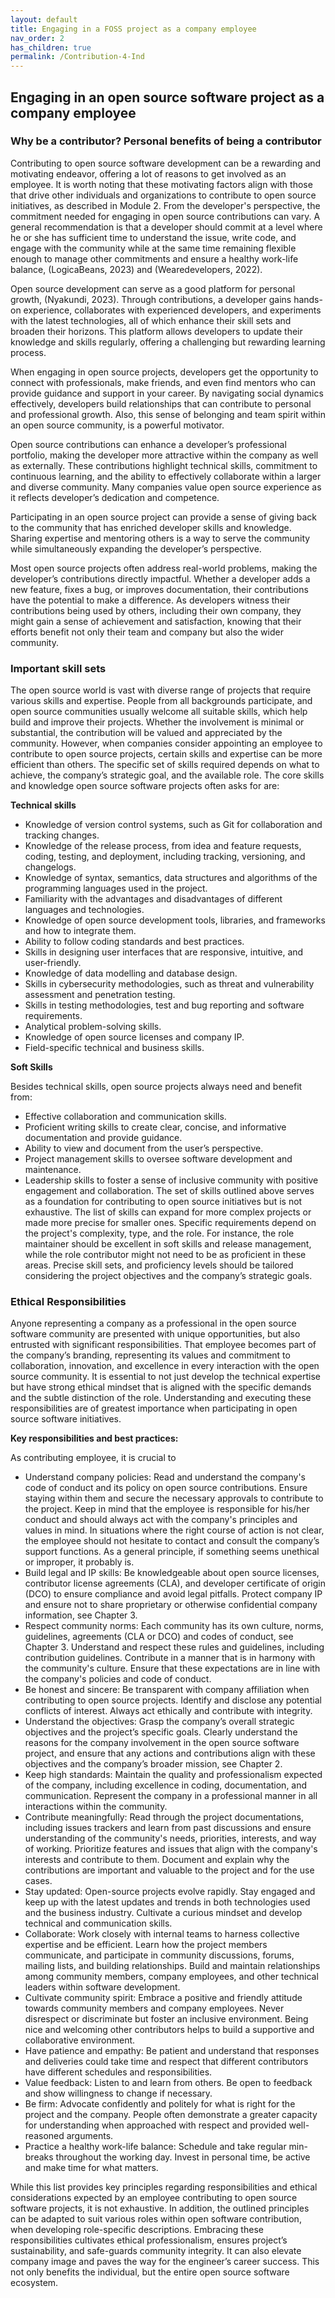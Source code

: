```yaml
---
layout: default
title: Engaging in a FOSS project as a company employee
nav_order: 2
has_children: true
permalink: /Contribution-4-Ind
---
```


## Engaging in an open source software project as a company employee

### Why be a contributor? Personal benefits of being a contributor
Contributing to open source software development can be a rewarding and motivating endeavor, offering a lot of reasons to get involved as an employee. It is worth noting that these motivating factors align with those that drive other individuals and organizations to contribute to open source initiatives, as described in Module 2.
From the developer's perspective, the commitment needed for engaging in open source contributions can vary. A general recommendation is that a developer should commit at a level where he or she has sufficient time to understand the issue, write code, and engage with the community while at the same time remaining flexible enough to manage other commitments and ensure a healthy work-life balance, (LogicaBeans, 2023) and (Wearedevelopers, 2022).

Open source development can serve as a good platform for personal growth, (Nyakundi, 2023). Through contributions, a developer gains hands-on experience, collaborates with experienced developers, and experiments with the latest technologies, all of which enhance their skill sets and broaden their horizons. This platform allows developers to update their knowledge and skills regularly, offering a challenging but rewarding learning process. 

When engaging in open source projects, developers get the opportunity to connect with professionals, make friends, and even find mentors who can provide guidance and support in your career. By navigating social dynamics effectively, developers build relationships that can contribute to personal and professional growth. Also, this sense of belonging and team spirit within an open source community, is a powerful motivator.

Open source contributions can enhance a developer’s professional portfolio, making the developer more attractive within the company as well as externally. These contributions highlight technical skills, commitment to continuous learning, and the ability to effectively collaborate within a larger and diverse community. Many companies value open source experience as it reflects developer’s dedication and competence. 

Participating in an open source project can provide a sense of giving back to the community that has enriched developer skills and knowledge. Sharing expertise and mentoring others is a way to serve the community while simultaneously expanding the developer’s perspective.

Most open source projects often address real-world problems, making the developer’s contributions directly impactful. Whether a developer adds a new feature, fixes a bug, or improves documentation, their contributions have the potential to make a difference. As developers witness their contributions being used by others, including their own company, they might gain a sense of achievement and satisfaction, knowing that their efforts benefit not only their team and company but also the wider community.

### Important skill sets
The open source world is vast with diverse range of projects that require various skills and expertise. People from all backgrounds participate, and open source communities usually welcome all suitable skills, which help build and improve their projects. Whether the involvement is minimal or substantial, the contribution will be valued and appreciated by the community. However, when companies consider appointing an employee to contribute to open source projects, certain skills and expertise can be more efficient than others. The specific set of skills required depends on what to achieve, the company’s strategic goal, and the available role.
The core skills and knowledge open source software projects often asks for are:

**Technical skills** 

-	Knowledge of version control systems, such as Git for collaboration and tracking changes.
-	Knowledge of the release process, from idea and feature requests, coding, testing, and deployment, including tracking, versioning, and changelogs. 
-	Knowledge of syntax, semantics, data structures and algorithms of the programming languages used in the project.
-	Familiarity with the advantages and disadvantages of different languages and technologies.
-	Knowledge of open source development tools, libraries, and frameworks and how to integrate them.
-	Ability to follow coding standards and best practices. 
-	Skills in designing user interfaces that are responsive, intuitive, and user-friendly.
-	Knowledge of data modelling and database design.
-	Skills in cybersecurity methodologies, such as threat and vulnerability assessment and penetration testing.
-	Skills in testing methodologies, test and bug reporting and software requirements.
-	Analytical problem-solving skills.
-	Knowledge of open source licenses and company IP.
-	Field-specific technical and business skills.

**Soft Skills**

Besides technical skills, open source projects always need and benefit from:
-	Effective collaboration and communication skills.
-	Proficient writing skills to create clear, concise, and informative documentation and provide guidance. 
-	Ability to view and document from the user’s perspective.
-	Project management skills to oversee software development and maintenance.
-	Leadership skills to foster a sense of inclusive community with positive engagement and collaboration.
The set of skills outlined above serves as a foundation for contributing to open source initiatives but is not exhaustive. The list of skills can expand for more complex projects or made more precise for smaller ones. Specific requirements depend on the project's complexity, type, and the role. For instance, the role maintainer should be excellent in soft skills and release management, while the role contributor might not need to be as proficient in these areas. Precise skill sets, and proficiency levels should be tailored considering the project objectives and the company’s strategic goals.

### Ethical Responsibilities
Anyone representing a company as a professional in the open source software community are presented with unique opportunities, but also entrusted with significant responsibilities. That employee becomes part of the company’s branding, representing its values and commitment to collaboration, innovation, and excellence in every interaction with the open source community. It is essential to not just develop the technical expertise but have strong ethical mindset that is aligned with the specific demands and the subtle distinction of the role. Understanding and executing these responsibilities are of greatest importance when participating in open source software initiatives.

**Key responsibilities and best practices:**

As contributing employee, it is crucial to
-	Understand company policies: Read and understand the company's code of conduct and its policy on open source contributions. Ensure staying within them and secure the necessary approvals to contribute to the project. Keep in mind that the employee is responsible for his/her conduct and should always act with the company's principles and values in mind. In situations where the right course of action is not clear, the employee should not hesitate to contact and consult the company’s support functions. As a general principle, if something seems unethical or improper, it probably is. 
-	Build legal and IP skills: Be knowledgeable about open source licenses, contributor license agreements (CLA), and developer certificate of origin (DCO) to ensure compliance and avoid legal pitfalls. Protect company IP and ensure not to share proprietary or otherwise confidential company information, see Chapter 3.
-	Respect community norms: Each community has its own culture, norms, guidelines, agreements (CLA or DCO) and codes of conduct, see Chapter 3. Understand and respect these rules and guidelines, including contribution guidelines. Contribute in a manner that is in harmony with the community's culture. Ensure that these expectations are in line with the company's policies and code of conduct. 
-	Be honest and sincere: Be transparent with company affiliation when contributing to open source projects. Identify and disclose any potential conflicts of interest. Always act ethically and contribute with integrity.
-	Understand the objectives: Grasp the company’s overall strategic objectives and the project’s specific goals. Clearly understand the reasons for the company involvement in the open source software project, and ensure that any actions and contributions align with these objectives and the company’s broader mission, see Chapter 2.
-	Keep high standards: Maintain the quality and professionalism expected of the company, including excellence in coding, documentation, and communication. Represent the company in a professional manner in all interactions within the community.
-	Contribute meaningfully: Read through the project documentations, including issues trackers and learn from past discussions and ensure understanding of the community's needs, priorities, interests, and way of working. Prioritize features and issues that align with the company's interests and contribute to them. Document and explain why the contributions are important and valuable to the project and for the use cases.
-	Stay updated: Open-source projects evolve rapidly. Stay engaged and keep up with the latest updates and trends in both technologies used and the business industry. Cultivate a curious mindset and develop technical and communication skills. 
-	Collaborate: Work closely with internal teams to harness collective expertise and be efficient. Learn how the project members communicate, and participate in community discussions, forums, mailing lists, and building relationships. Build and maintain relationships among community members, company employees, and other technical leaders within software development.
-	Cultivate community spirit: Embrace a positive and friendly attitude towards community members and company employees. Never disrespect or discriminate but foster an inclusive environment. Being nice and welcoming other contributors helps to build a supportive and collaborative environment.
-	Have patience and empathy: Be patient and understand that responses and deliveries could take time and respect that different contributors have different schedules and responsibilities.
-	Value feedback: Listen to and learn from others. Be open to feedback and show willingness to change if necessary.
-	Be firm: Advocate confidently and politely for what is right for the project and the company. People often demonstrate a greater capacity for understanding when approached with respect and provided well-reasoned arguments.
-	Practice a healthy work-life balance: Schedule and take regular min-breaks throughout the working day. Invest in personal time, be active and make time for what matters.


While this list provides key principles regarding responsibilities and ethical considerations expected by an employee contributing to open source software projects, it is not exhaustive. In addition, the outlined principles can be adapted to suit various roles within open software contribution, when developing role-specific descriptions.
Embracing these responsibilities cultivates ethical professionalism, ensures project’s sustainability, and safe-guards community integrity. It can also elevate company image and paves the way for the engineer’s career success. This not only benefits the individual, but the entire open source software ecosystem. 
